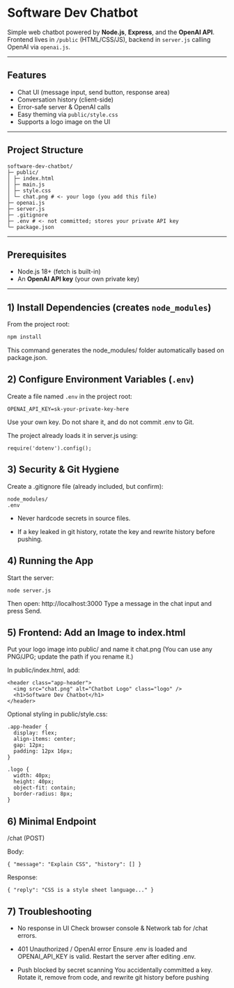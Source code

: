 # Software Dev Chatbot

Simple web chatbot powered by **Node.js**, **Express**, and the **OpenAI API**.  
Frontend lives in `/public` (HTML/CSS/JS), backend in `server.js` calling OpenAI via `openai.js`.

---

## Features
- Chat UI (message input, send button, response area)
- Conversation history (client-side)
- Error-safe server & OpenAI calls
- Easy theming via `public/style.css`
- Supports a logo image on the UI

---

## Project Structure
```
software-dev-chatbot/
├─ public/
│ ├─ index.html
│ ├─ main.js
│ ├─ style.css
│ └─ chat.png # <- your logo (you add this file)
├─ openai.js
├─ server.js
├─ .gitignore
├─ .env # <- not committed; stores your private API key
└─ package.json
```
---

## Prerequisites
- Node.js 18+ (fetch is built-in)
- An **OpenAI API key** (your own private key)

---

## 1) Install Dependencies (creates `node_modules`)
From the project root:
```bash
npm install
```
This command generates the node_modules/ folder automatically based on package.json.

## 2) Configure Environment Variables (`.env`)
Create a file named `.env` in the project root:

```env
OPENAI_API_KEY=sk-your-private-key-here
```

Use your own key. Do not share it, and do not commit .env to Git.

The project already loads it in server.js using:

```env 
require('dotenv').config();
```

## 3) Security & Git Hygiene
Create a .gitignore file (already included, but confirm):

```env 
node_modules/
.env
```

- Never hardcode secrets in source files.

- If a key leaked in git history, rotate the key and rewrite history before pushing.

## 4) Running the App
Start the server:
```env 
node server.js
```

Then open: http://localhost:3000
Type a message in the chat input and press Send.

## 5) Frontend: Add an Image to index.html
Put your logo image into public/ and name it chat.png
(You can use any PNG/JPG; update the path if you rename it.)

In public/index.html, add:

```env 
<header class="app-header">
  <img src="chat.png" alt="Chatbot Logo" class="logo" />
  <h1>Software Dev Chatbot</h1>
</header>
```

Optional styling in public/style.css:

```env 
.app-header {
  display: flex;
  align-items: center;
  gap: 12px;
  padding: 12px 16px;
}

.logo {
  width: 40px;
  height: 40px;
  object-fit: contain;
  border-radius: 8px;
}
```

## 6) Minimal Endpoint
/chat (POST)

Body:
```env 
{ "message": "Explain CSS", "history": [] }
```

Response:
```env 
{ "reply": "CSS is a style sheet language..." }
```

## 7) Troubleshooting

- No response in UI
Check browser console & Network tab for /chat errors.

- 401 Unauthorized / OpenAI error
Ensure .env is loaded and OPENAI_API_KEY is valid. Restart the server after editing .env.

- Push blocked by secret scanning
You accidentally committed a key. Rotate it, remove from code, and rewrite git history before pushing
